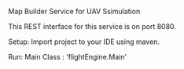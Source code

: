 Map Builder Service for UAV Ssimulation

This REST interface for this service is on  port 8080.

Setup:
    Import project to your IDE using maven.

Run:
    Main Class : 'flightEngine.Main'


